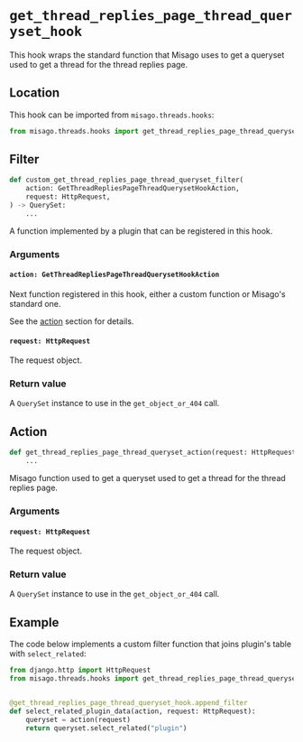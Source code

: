 # `get_thread_replies_page_thread_queryset_hook`

This hook wraps the standard function that Misago uses to get a queryset used to get a thread for the thread replies page.


## Location

This hook can be imported from `misago.threads.hooks`:

```python
from misago.threads.hooks import get_thread_replies_page_thread_queryset_hook
```


## Filter

```python
def custom_get_thread_replies_page_thread_queryset_filter(
    action: GetThreadRepliesPageThreadQuerysetHookAction,
    request: HttpRequest,
) -> QuerySet:
    ...
```

A function implemented by a plugin that can be registered in this hook.


### Arguments

#### `action: GetThreadRepliesPageThreadQuerysetHookAction`

Next function registered in this hook, either a custom function or Misago's standard one.

See the [action](#action) section for details.


#### `request: HttpRequest`

The request object.


### Return value

A `QuerySet` instance to use in the `get_object_or_404` call.


## Action

```python
def get_thread_replies_page_thread_queryset_action(request: HttpRequest) -> QuerySet:
    ...
```

Misago function used to get a queryset used to get a thread for the thread replies page.


### Arguments

#### `request: HttpRequest`

The request object.


### Return value

A `QuerySet` instance to use in the `get_object_or_404` call.


## Example

The code below implements a custom filter function that joins plugin's table with `select_related`:

```python
from django.http import HttpRequest
from misago.threads.hooks import get_thread_replies_page_thread_queryset_hook


@get_thread_replies_page_thread_queryset_hook.append_filter
def select_related_plugin_data(action, request: HttpRequest):
    queryset = action(request)
    return queryset.select_related("plugin")
```